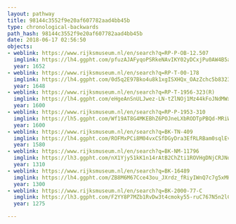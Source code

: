 ```yaml
---
layout: pathway
title: 98144c3552f9e20af607782aad4bb45b
type: chronological-backwards
path_hash: 98144c3552f9e20af607782aad4bb45b
date: 2018-06-17 02:56:50
objects:
- weblink: https://www.rijksmuseum.nl/en/search?q=RP-P-OB-12.507
  imglink: https://lh4.ggpht.com/pfuzAJAFyqoPSRkeNAvIKY02yDCxjPu0AW4B5aSxQ4D69xt0_3hmoNGKWw5--9FzCnUZzxrFnJQM8aGqUALul_ypecI=s200
  year: 1652
- weblink: https://www.rijksmuseum.nl/en/search?q=RP-T-00-178
  imglink: https://lh4.ggpht.com/0d5q2E97Bko4u8k1xgISXHQx_OAzZchc5b8323Rd2bwvorvptozG51DDEJokg1K7s77v9GK8QL8_5NWR-LGErp7FcQ=s200
  year: 1648
- weblink: https://www.rijksmuseum.nl/en/search?q=RP-T-1956-323(R)
  imglink: https://lh4.ggpht.com/eHgeAnSnULJwez-LN-tZlNOj1Mz44kFoJNdMWx28yfA7Ljuc8t6YhCFwlAyMAzpJCVJWxR4E0r7MxW1vRXWr0DhZRxA=s200
  year: 1600
- weblink: https://www.rijksmuseum.nl/en/search?q=RP-P-1953-310
  imglink: https://lh5.ggpht.com/Wf19AT8G4MKEBhZ6POJneLXbRODTpPBQd-MRiWUqC1yknCE_Eg0tEJAsshiNS3TK3dvgrFWo7i0l-r3kL6IpaUDckQE=s200
  year: 1600
- weblink: https://www.rijksmuseum.nl/en/search?q=BK-TN-409
  imglink: https://lh4.ggpht.com/ROFMxPCi8M04vxCSfDGyDra3EfRLRBam0sqlEv1wAzYYP8dYLPk8lfQB469hgf0kBYu1RSFPEU1fzjyBS12EzY0k5Q=s200
  year: 1580
- weblink: https://www.rijksmuseum.nl/en/search?q=BK-NM-11796
  imglink: https://lh3.ggpht.com/nX1Yjy51kK1n14rAtB2ChZti1ROVHgDNjCRJNovZJm04EGrgjuIw5vLxMc8KlSUmpH8kTqbGGONExh77AhzL7dMeZSg=s200
  year: 1310
- weblink: https://www.rijksmuseum.nl/en/search?q=BK-16489
  imglink: https://lh4.ggpht.com/ZB8M6M67Cce43ou_JXrdz_fRiyIWnQ7c7g5xMHQ1yZkfjHOGdjtOUzVOc9mqx_AO6Yoc7ecfdFWyfZdf95WY4MMMQXS_=s200
  year: 1300
- weblink: https://www.rijksmuseum.nl/en/search?q=BK-2000-77-C
  imglink: https://lh3.ggpht.com/F2YY8P7MZb1RvDw3t4cmoky55-ruC767N5n2lCuH5ERdVtL7Wb5xv1XVDLif0-3xZGfF6uA_cLXXWA2FsCJ6hRK6rNg=s200
  year: 1275

---
```

